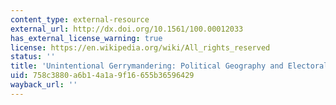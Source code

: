 ```yaml
---
content_type: external-resource
external_url: http://dx.doi.org/10.1561/100.00012033
has_external_license_warning: true
license: https://en.wikipedia.org/wiki/All_rights_reserved
status: ''
title: 'Unintentional Gerrymandering: Political Geography and Electoral Bias in Legislatures'
uid: 758c3880-a6b1-4a1a-9f16-655b36596429
wayback_url: ''
---
```

